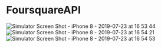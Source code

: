 # FoursquareAPI

![Simulator Screen Shot - iPhone 8 - 2019-07-23 at 16 53 44](https://user-images.githubusercontent.com/47924250/61717994-c2550080-ad6a-11e9-900f-d8a8564e4ec2.png)
![Simulator Screen Shot - iPhone 8 - 2019-07-23 at 16 54 21](https://user-images.githubusercontent.com/47924250/61718003-c5e88780-ad6a-11e9-9387-7d33d088b4d8.png)
![Simulator Screen Shot - iPhone 8 - 2019-07-23 at 16 54 53](https://user-images.githubusercontent.com/47924250/61718007-c7b24b00-ad6a-11e9-9b7f-58b9928a46dd.png)
